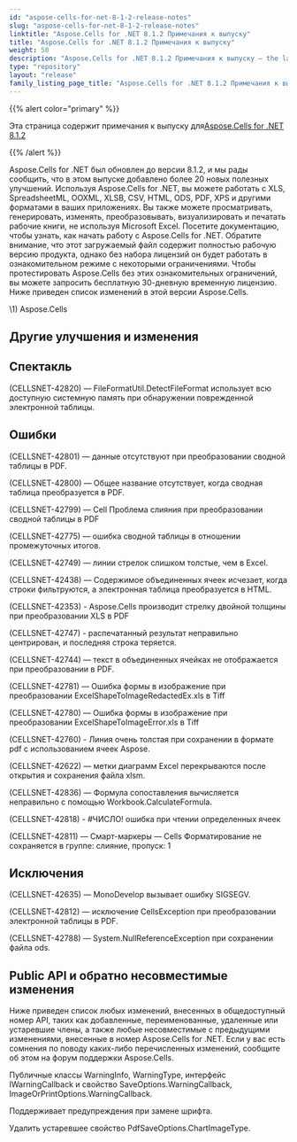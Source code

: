 ```yaml
---
id: "aspose-cells-for-net-8-1-2-release-notes"
slug: "aspose-cells-for-net-8-1-2-release-notes"
linktitle: "Aspose.Cells for .NET 8.1.2 Примечания к выпуску"
title: "Aspose.Cells for .NET 8.1.2 Примечания к выпуску"
weight: 50
description: "Aspose.Cells for .NET 8.1.2 Примечания к выпуску – the latest updates and fixes."
type: "repository"
layout: "release"
family_listing_page_title: "Aspose.Cells for .NET 8.1.2 Примечания к выпуску"
---
```

{{% alert color="primary" %}} 

 Эта страница содержит примечания к выпуску для[Aspose.Cells for .NET 8.1.2](https://releases.aspose.com/cells/net/new-releases/aspose.cells-for-.net-8.1.2/)

{{% /alert %}} 

 Aspose.Cells for .NET был обновлен до версии 8.1.2, и мы рады сообщить, что в этом выпуске добавлено более 20 новых полезных улучшений.
Используя Aspose.Cells for .NET, вы можете работать с XLS, SpreadsheetML, OOXML, XLSB, CSV, HTML, ODS, PDF, XPS и другими форматами в ваших приложениях. Вы также можете просматривать, генерировать, изменять, преобразовывать, визуализировать и печатать рабочие книги, не используя Microsoft Excel.
Посетите документацию, чтобы узнать, как начать работу с Aspose.Cells for .NET.
Обратите внимание, что этот загружаемый файл содержит полностью рабочую версию продукта, однако без набора лицензий он будет работать в ознакомительном режиме с некоторыми ограничениями. Чтобы протестировать Aspose.Cells без этих ознакомительных ограничений, вы можете запросить бесплатную 30-дневную временную лицензию.
 Ниже приведен список изменений в этой версии Aspose.Cells.

\1) Aspose.Cells 
## **Другие улучшения и изменения**

## **Спектакль**


(CELLSNET-42820) — FileFormatUtil.DetectFileFormat использует всю доступную системную память при обнаружении поврежденной электронной таблицы.


## **Ошибки**


 (CELLSNET-42801) — данные отсутствуют при преобразовании сводной таблицы в PDF.

 (CELLSNET-42800) — Общее название отсутствует, когда сводная таблица преобразуется в PDF.

 (CELLSNET-42799) — Cell Проблема слияния при преобразовании сводной таблицы в PDF

 (CELLSNET-42775) — ошибка сводной таблицы в отношении промежуточных итогов.

 (CELLSNET-42749) — линии стрелок слишком толстые, чем в Excel.

 (CELLSNET-42438) — Содержимое объединенных ячеек исчезает, когда строки фильтруются, а электронная таблица преобразуется в HTML.

 (CELLSNET-42353) - Aspose.Cells производит стрелку двойной толщины при преобразовании XLS в PDF

 (CELLSNET-42747) - распечатанный результат неправильно центрирован, и последняя строка теряется.

 (CELLSNET-42744) — текст в объединенных ячейках не отображается при преобразовании в PDF.

(CELLSNET-42781) — Ошибка формы в изображение при преобразовании ExcelShapeToImageRedactedEx.xls в Tiff

 (CELLSNET-42780) — Ошибка формы в изображение при преобразовании ExcelShapeToImageError.xls в Tiff

 (CELLSNET-42760) - Линия очень толстая при сохранении в формате pdf с использованием ячеек Aspose.

 (CELLSNET-42622) — метки диаграмм Excel перекрываются после открытия и сохранения файла xlsm.

 (CELLSNET-42836) — Формула сопоставления вычисляется неправильно с помощью Workbook.CalculateFormula.

 (CELLSNET-42818) - #ЧИСЛО! ошибка при чтении определенных ячеек

 (CELLSNET-42811) — Смарт-маркеры — Cells Форматирование не сохраняется в группе: слияние, пропуск: 1


## **Исключения**


 (CELLSNET-42635) — MonoDevelop вызывает ошибку SIGSEGV.

 (CELLSNET-42812) — исключение CellsException при преобразовании электронной таблицы в PDF.

 (CELLSNET-42788) — System.NullReferenceException при сохранении файла ods.


## **Public API и обратно несовместимые изменения**


 Ниже приведен список любых изменений, внесенных в общедоступный номер API, таких как добавленные, переименованные, удаленные или устаревшие члены, а также любые несовместимые с предыдущими изменениями, внесенные в номер Aspose.Cells for .NET. Если у вас есть сомнения по поводу каких-либо перечисленных изменений, сообщите об этом на форум поддержки Aspose.Cells.



 Публичные классы WarningInfo, WarningType, интерфейс IWarningCallback и свойство SaveOptions.WarningCallback, ImageOrPrintOptions.WarningCallback.

 Поддерживает предупреждения при замене шрифта.



 Удалить устаревшее свойство PdfSaveOptions.ChartImageType.


